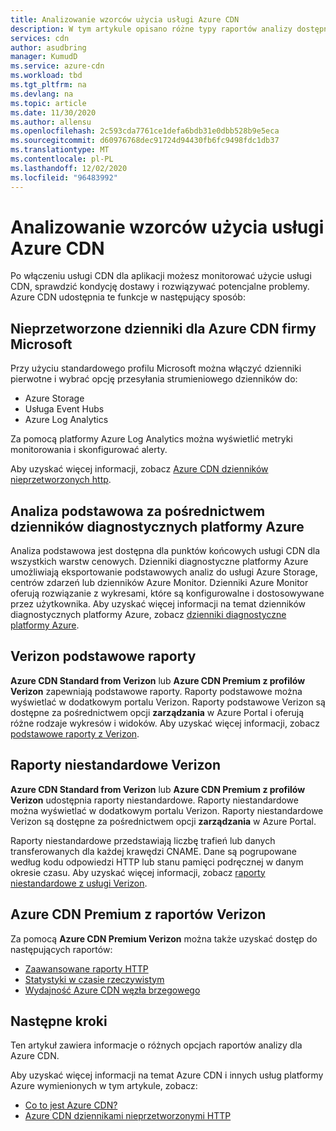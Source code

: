 ```yaml
---
title: Analizowanie wzorców użycia usługi Azure CDN
description: W tym artykule opisano różne typy raportów analizy dostępnych dla Azure CDN produktów.
services: cdn
author: asudbring
manager: KumudD
ms.service: azure-cdn
ms.workload: tbd
ms.tgt_pltfrm: na
ms.devlang: na
ms.topic: article
ms.date: 11/30/2020
ms.author: allensu
ms.openlocfilehash: 2c593cda7761ce1defa6bdb31e0dbb528b9e5eca
ms.sourcegitcommit: d60976768dec91724d94430fb6fc9498fdc1db37
ms.translationtype: MT
ms.contentlocale: pl-PL
ms.lasthandoff: 12/02/2020
ms.locfileid: "96483992"
---
```

# <a name="analyze-azure-cdn-usage-patterns"></a>Analizowanie wzorców użycia usługi Azure CDN

Po włączeniu usługi CDN dla aplikacji możesz monitorować użycie usługi CDN, sprawdzić kondycję dostawy i rozwiązywać potencjalne problemy. Azure CDN udostępnia te funkcje w następujący sposób: 

## <a name="raw-logs-for-azure-cdn-from-microsoft"></a>Nieprzetworzone dzienniki dla Azure CDN firmy Microsoft
Przy użyciu standardowego profilu Microsoft można włączyć dzienniki pierwotne i wybrać opcję przesyłania strumieniowego dzienników do:

* Azure Storage
* Usługa Event Hubs
* Azure Log Analytics

Za pomocą platformy Azure Log Analytics można wyświetlić metryki monitorowania i skonfigurować alerty. 

Aby uzyskać więcej informacji, zobacz [Azure CDN dzienników nieprzetworzonych http](monitoring-and-access-log.md).


## <a name="core-analytics-via-azure-diagnostic-logs"></a>Analiza podstawowa za pośrednictwem dzienników diagnostycznych platformy Azure

Analiza podstawowa jest dostępna dla punktów końcowych usługi CDN dla wszystkich warstw cenowych. Dzienniki diagnostyczne platformy Azure umożliwiają eksportowanie podstawowych analiz do usługi Azure Storage, centrów zdarzeń lub dzienników Azure Monitor. Dzienniki Azure Monitor oferują rozwiązanie z wykresami, które są konfigurowalne i dostosowywane przez użytkownika. Aby uzyskać więcej informacji na temat dzienników diagnostycznych platformy Azure, zobacz [dzienniki diagnostyczne platformy Azure](cdn-azure-diagnostic-logs.md).

## <a name="verizon-core-reports"></a>Verizon podstawowe raporty

**Azure CDN Standard from Verizon** lub **Azure CDN Premium z profilów Verizon** zapewniają podstawowe raporty. Raporty podstawowe można wyświetlać w dodatkowym portalu Verizon. Raporty podstawowe Verizon są dostępne za pośrednictwem opcji **zarządzania** w Azure Portal i oferują różne rodzaje wykresów i widoków. Aby uzyskać więcej informacji, zobacz [podstawowe raporty z Verizon](cdn-analyze-usage-patterns.md).

## <a name="verizon-custom-reports"></a>Raporty niestandardowe Verizon

**Azure CDN Standard from Verizon** lub **Azure CDN Premium z profilów Verizon** udostępnia raporty niestandardowe. Raporty niestandardowe można wyświetlać w dodatkowym portalu Verizon. Raporty niestandardowe Verizon są dostępne za pośrednictwem opcji **zarządzania** w Azure Portal. 

Raporty niestandardowe przedstawiają liczbę trafień lub danych transferowanych dla każdej krawędzi CNAME. Dane są pogrupowane według kodu odpowiedzi HTTP lub stanu pamięci podręcznej w danym okresie czasu. Aby uzyskać więcej informacji, zobacz [raporty niestandardowe z usługi Verizon](cdn-verizon-custom-reports.md).

## <a name="azure-cdn-premium-from-verizon-reports"></a>Azure CDN Premium z raportów Verizon

Za pomocą **Azure CDN Premium Verizon** można także uzyskać dostęp do następujących raportów:
   * [Zaawansowane raporty HTTP](cdn-advanced-http-reports.md)
   * [Statystyki w czasie rzeczywistym](cdn-real-time-stats.md)
   * [Wydajność Azure CDN węzła brzegowego](cdn-edge-performance.md)

## <a name="next-steps"></a>Następne kroki
Ten artykuł zawiera informacje o różnych opcjach raportów analizy dla Azure CDN.

Aby uzyskać więcej informacji na temat Azure CDN i innych usług platformy Azure wymienionych w tym artykule, zobacz:

* [Co to jest Azure CDN?](cdn-overview.md)
* [Azure CDN dziennikami nieprzetworzonymi HTTP](monitoring-and-access-log.md)
